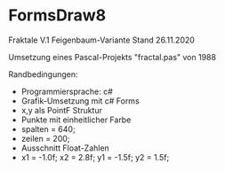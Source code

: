 # FormsDraw8
Fraktale V.1
Feigenbaum-Variante
Stand 26.11.2020

Umsetzung eines Pascal-Projekts "fractal.pas" von 1988

Randbedingungen:
- Programmiersprache: c#
- Grafik-Umsetzung mit c# Forms
- x,y als PointF Struktur
- Punkte mit einheitlicher Farbe
- spalten = 640;
- zeilen = 200;
- Ausschnitt Float-Zahlen
- x1 = -1.0f;
  x2 = 2.8f;
  y1 = -1.5f;
  y2 = 1.5f;
